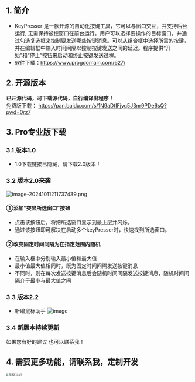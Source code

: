 ## 1. 简介
- KeyPresser 是一款开源的自动化按键工具，它可以与窗口交互，并支持后台运行, 无需保持被控窗口在前台运行。用户可以选择要操作的目标窗口，并通过勾选复选框来控制要发送哪些按键消息。可以从组合框中选择所需的按键，并在编辑框中输入时间间隔以控制按键发送之间的延迟。程序提供“开始”和“停止”按钮来启动和终止按键发送过程。
- 软件下载：https://www.progdomain.com/627/
## 2. 开源版本
**已开源代码，可下载源代码，自行编译出程序！**<br/>
免费版下载： https://pan.baidu.com/s/1N9aDtIFjyq5J3nr9PDe6sQ?pwd=0rz7
## 3. Pro专业版下载
### 3.1 版本1.0
- 1.0下载链接已隐藏，请下载2.0版本！<br>

### 3.2 版本2.0来袭
![image-20241011211737439.png](https://s2.loli.net/2024/10/11/J5afKz1opuWsyS2.png)

#### ①添加“突显所选窗口”按钮
- 点击该按钮后，将把所选窗口显示到最上层并闪烁。
- 通过该按钮即可解决在启动多个keyPresser时，快速找到所选窗口。

#### ②改变固定时间间隔为在指定范围内随机
- 在输入框中分别输入最小值和最大值
- 最小值最大值相同时，既为固定时间间隔发送按键消息
- 不同时，则在每次发送按键消息后会随机时间间隔发送按键消息，随机时间间隔介于最小与最大值之间 <br>
### 3.3 版本2.2
- 新增鼠标助手
  ![image](https://github.com/user-attachments/assets/d9793bcf-f57d-400b-a1c5-aa76dea16790)

### 3.4 新版本持续更新
如果您有好的建议 也可以联系我！

## 4. 需要更多功能，请联系我，定制开发
<img src="https://www.progdomain.com/wp-content/uploads/2024/04/1781713773764_.pic_.jpg" alt="“程序区”公众号" style="zoom:40%;">



